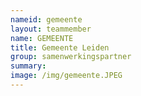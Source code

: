 ```yaml
---
nameid: gemeente
layout: teammember
name: GEMEENTE 
title: Gemeente Leiden
group: samenwerkingspartner
summary: 
image: /img/gemeente.JPEG
---
```


 


